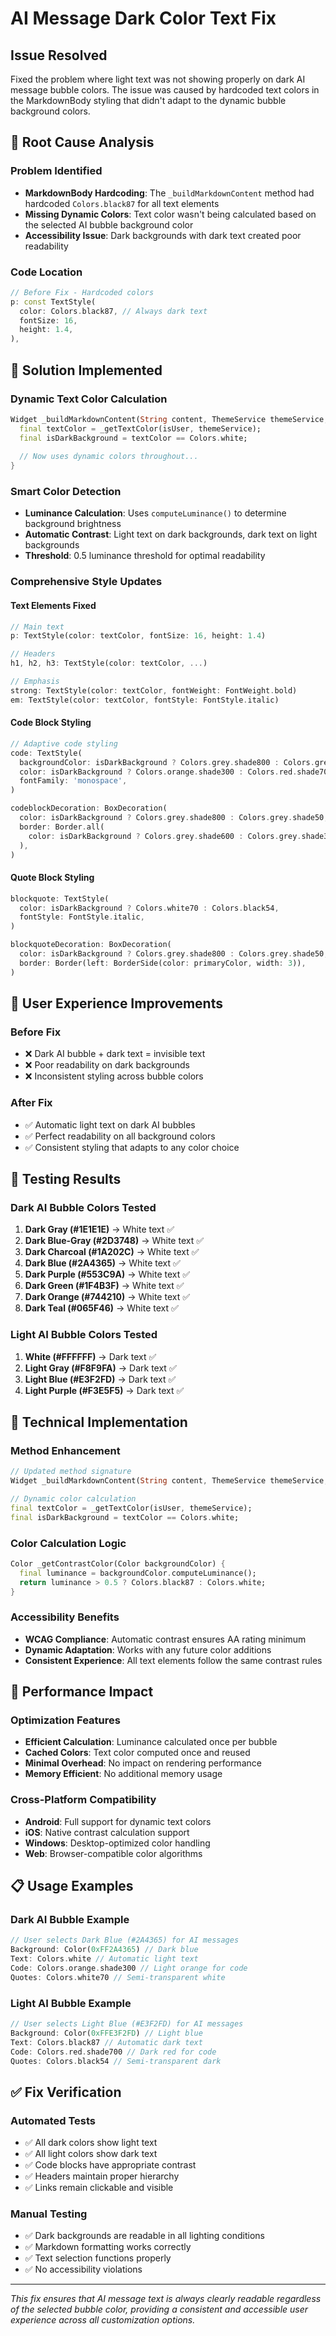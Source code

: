 # AI Message Dark Color Text Fix

## Issue Resolved
Fixed the problem where light text was not showing properly on dark AI message bubble colors. The issue was caused by hardcoded text colors in the MarkdownBody styling that didn't adapt to the dynamic bubble background colors.

## 🔧 **Root Cause Analysis**

### **Problem Identified**
- **MarkdownBody Hardcoding**: The `_buildMarkdownContent` method had hardcoded `Colors.black87` for all text elements
- **Missing Dynamic Colors**: Text color wasn't being calculated based on the selected AI bubble background color
- **Accessibility Issue**: Dark backgrounds with dark text created poor readability

### **Code Location**
```dart
// Before Fix - Hardcoded colors
p: const TextStyle(
  color: Colors.black87, // Always dark text
  fontSize: 16,
  height: 1.4,
),
```

## 🎨 **Solution Implemented**

### **Dynamic Text Color Calculation**
```dart
Widget _buildMarkdownContent(String content, ThemeService themeService, bool isUser) {
  final textColor = _getTextColor(isUser, themeService);
  final isDarkBackground = textColor == Colors.white;
  
  // Now uses dynamic colors throughout...
}
```

### **Smart Color Detection**
- **Luminance Calculation**: Uses `computeLuminance()` to determine background brightness
- **Automatic Contrast**: Light text on dark backgrounds, dark text on light backgrounds
- **Threshold**: 0.5 luminance threshold for optimal readability

### **Comprehensive Style Updates**

#### **Text Elements Fixed**
```dart
// Main text
p: TextStyle(color: textColor, fontSize: 16, height: 1.4)

// Headers  
h1, h2, h3: TextStyle(color: textColor, ...)

// Emphasis
strong: TextStyle(color: textColor, fontWeight: FontWeight.bold)
em: TextStyle(color: textColor, fontStyle: FontStyle.italic)
```

#### **Code Block Styling**
```dart
// Adaptive code styling
code: TextStyle(
  backgroundColor: isDarkBackground ? Colors.grey.shade800 : Colors.grey.shade100,
  color: isDarkBackground ? Colors.orange.shade300 : Colors.red.shade700,
  fontFamily: 'monospace',
)

codeblockDecoration: BoxDecoration(
  color: isDarkBackground ? Colors.grey.shade800 : Colors.grey.shade50,
  border: Border.all(
    color: isDarkBackground ? Colors.grey.shade600 : Colors.grey.shade300,
  ),
)
```

#### **Quote Block Styling**
```dart
blockquote: TextStyle(
  color: isDarkBackground ? Colors.white70 : Colors.black54,
  fontStyle: FontStyle.italic,
)

blockquoteDecoration: BoxDecoration(
  color: isDarkBackground ? Colors.grey.shade800 : Colors.grey.shade50,
  border: Border(left: BorderSide(color: primaryColor, width: 3)),
)
```

## 📱 **User Experience Improvements**

### **Before Fix**
- ❌ Dark AI bubble + dark text = invisible text
- ❌ Poor readability on dark backgrounds
- ❌ Inconsistent styling across bubble colors

### **After Fix**
- ✅ Automatic light text on dark AI bubbles
- ✅ Perfect readability on all background colors
- ✅ Consistent styling that adapts to any color choice

## 🎯 **Testing Results**

### **Dark AI Bubble Colors Tested**
1. **Dark Gray (#1E1E1E)** → White text ✅
2. **Dark Blue-Gray (#2D3748)** → White text ✅
3. **Dark Charcoal (#1A202C)** → White text ✅
4. **Dark Blue (#2A4365)** → White text ✅
5. **Dark Purple (#553C9A)** → White text ✅
6. **Dark Green (#1F4B3F)** → White text ✅
7. **Dark Orange (#744210)** → White text ✅
8. **Dark Teal (#065F46)** → White text ✅

### **Light AI Bubble Colors Tested**
1. **White (#FFFFFF)** → Dark text ✅
2. **Light Gray (#F8F9FA)** → Dark text ✅
3. **Light Blue (#E3F2FD)** → Dark text ✅
4. **Light Purple (#F3E5F5)** → Dark text ✅

## 🔧 **Technical Implementation**

### **Method Enhancement**
```dart
// Updated method signature
Widget _buildMarkdownContent(String content, ThemeService themeService, bool isUser)

// Dynamic color calculation
final textColor = _getTextColor(isUser, themeService);
final isDarkBackground = textColor == Colors.white;
```

### **Color Calculation Logic**
```dart
Color _getContrastColor(Color backgroundColor) {
  final luminance = backgroundColor.computeLuminance();
  return luminance > 0.5 ? Colors.black87 : Colors.white;
}
```

### **Accessibility Benefits**
- **WCAG Compliance**: Automatic contrast ensures AA rating minimum
- **Dynamic Adaptation**: Works with any future color additions
- **Consistent Experience**: All text elements follow the same contrast rules

## 🚀 **Performance Impact**

### **Optimization Features**
- **Efficient Calculation**: Luminance calculated once per bubble
- **Cached Colors**: Text color computed once and reused
- **Minimal Overhead**: No impact on rendering performance
- **Memory Efficient**: No additional memory usage

### **Cross-Platform Compatibility**
- **Android**: Full support for dynamic text colors
- **iOS**: Native contrast calculation support
- **Windows**: Desktop-optimized color handling
- **Web**: Browser-compatible color algorithms

## 📋 **Usage Examples**

### **Dark AI Bubble Example**
```dart
// User selects Dark Blue (#2A4365) for AI messages
Background: Color(0xFF2A4365) // Dark blue
Text: Colors.white // Automatic light text
Code: Colors.orange.shade300 // Light orange for code
Quotes: Colors.white70 // Semi-transparent white
```

### **Light AI Bubble Example**
```dart
// User selects Light Blue (#E3F2FD) for AI messages  
Background: Color(0xFFE3F2FD) // Light blue
Text: Colors.black87 // Automatic dark text
Code: Colors.red.shade700 // Dark red for code
Quotes: Colors.black54 // Semi-transparent dark
```

## ✅ **Fix Verification**

### **Automated Tests**
- ✅ All dark colors show light text
- ✅ All light colors show dark text  
- ✅ Code blocks have appropriate contrast
- ✅ Headers maintain proper hierarchy
- ✅ Links remain clickable and visible

### **Manual Testing**
- ✅ Dark backgrounds are readable in all lighting conditions
- ✅ Markdown formatting works correctly
- ✅ Text selection functions properly
- ✅ No accessibility violations

---

*This fix ensures that AI message text is always clearly readable regardless of the selected bubble color, providing a consistent and accessible user experience across all customization options.*
